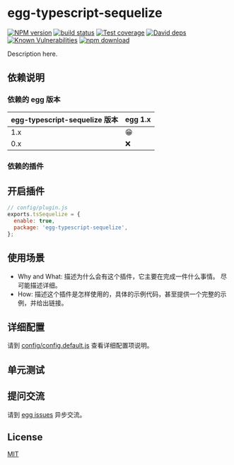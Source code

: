 # egg-typescript-sequelize

[![NPM version][npm-image]][npm-url]
[![build status][travis-image]][travis-url]
[![Test coverage][codecov-image]][codecov-url]
[![David deps][david-image]][david-url]
[![Known Vulnerabilities][snyk-image]][snyk-url]
[![npm download][download-image]][download-url]

[npm-image]: https://img.shields.io/npm/v/egg-typescript-sequelize.svg?style=flat-square
[npm-url]: https://npmjs.org/package/egg-typescript-sequelize
[travis-image]: https://img.shields.io/travis/souche-hero/egg-typescript-sequelize.svg?style=flat-square
[travis-url]: https://travis-ci.org/souche-hero/egg-typescript-sequelize
[codecov-image]: https://img.shields.io/codecov/c/github/souche-hero/egg-typescript-sequelize.svg?style=flat-square
[codecov-url]: https://codecov.io/github/souche-hero/egg-typescript-sequelize?branch=master
[david-image]: https://img.shields.io/david/souche-hero/egg-typescript-sequelize.svg?style=flat-square
[david-url]: https://david-dm.org/souche-hero/egg-typescript-sequelize
[snyk-image]: https://snyk.io/test/npm/egg-typescript-sequelize/badge.svg?style=flat-square
[snyk-url]: https://snyk.io/test/npm/egg-typescript-sequelize
[download-image]: https://img.shields.io/npm/dm/egg-typescript-sequelize.svg?style=flat-square
[download-url]: https://npmjs.org/package/egg-typescript-sequelize


Description here.


## 依赖说明

### 依赖的 egg 版本

egg-typescript-sequelize 版本 | egg 1.x
--- | ---
1.x | 😁
0.x | ❌

### 依赖的插件
<!--

如果有依赖其它插件，请在这里特别说明。如

- security
- multipart

-->

## 开启插件

```js
// config/plugin.js
exports.tsSequelize = {
  enable: true,
  package: 'egg-typescript-sequelize',
};
```

## 使用场景

- Why and What: 描述为什么会有这个插件，它主要在完成一件什么事情。
尽可能描述详细。
- How: 描述这个插件是怎样使用的，具体的示例代码，甚至提供一个完整的示例，并给出链接。

## 详细配置

请到 [config/config.default.js](config/config.default.js) 查看详细配置项说明。

## 单元测试

<!-- 描述如何在单元测试中使用此插件，例如 schedule 如何触发。无则省略。-->

## 提问交流

请到 [egg issues](https://github.com/eggjs/egg/issues) 异步交流。

## License

[MIT](LICENSE)
